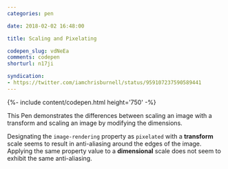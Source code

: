 ```yaml
---
categories: pen

date: 2018-02-02 16:48:00

title: Scaling and Pixelating

codepen_slug: vdNeEa
comments: codepen
shorturl: n17ji

syndication:
- https://twitter.com/iamchrisburnell/status/959107237590589441
---
```



{%- include content/codepen.html height='750' -%}

This Pen demonstrates the differences between scaling an image with a transform and scaling an image by modifying the dimensions.

Designating the `image-rendering` property as `pixelated` with a **transform** scale seems to result in anti-aliasing around the edges of the image. Applying the same property value to a **dimensional** scale does not seem to exhibit the same anti-aliasing.
